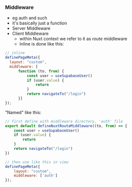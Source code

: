 ### Middleware

- eg auth and such
- it's basically just a function
- Server Middleware
- Client Middleware
  - within Nuxt context we refer to it as _route_ middleware
  - Inline is done like this:

```js
// inline
definePageMeta({
  layout: "custom",
  middleware: [
      function (to, from) {
          const user = useSupabaseUser()
          if (user.value) {
              return
          }
          return navigateTo("/login")
      }]
});
```

"Named" like this:
```js
// first define with middleware directory, 'auth' file
export default defineNuxtRouteMiddleware((to, from) => {
    const user = useSupabaseUser()
    if (user.value) {
        return
    }
    return navigateTo("/login")
})

// then use like this in view
definePageMeta({
    layout: "custom",
    middleware: ['auth']
});
```
